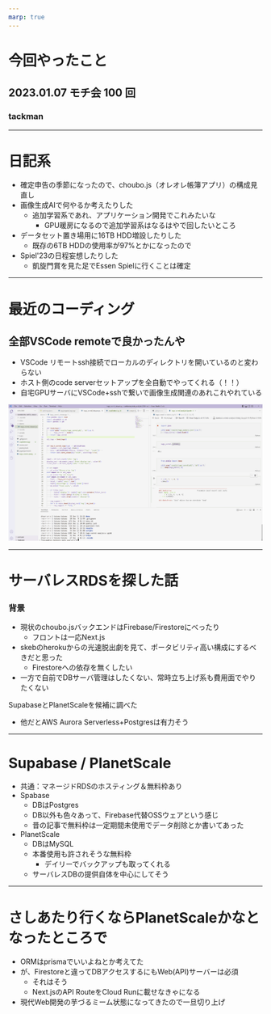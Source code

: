 ```yaml
---
marp: true
---
```


# 今回やったこと

## 2023.01.07 モチ会 100 回

### tackman

---

# 日記系

- 確定申告の季節になったので、choubo.js（オレオレ帳簿アプリ）の構成見直し
- 画像生成AIで何やるか考えたりした
  - 追加学習系であれ、アプリケーション開発でこれみたいな
    - GPU暖房になるので追加学習系はなるはやで回したいところ
- データセット置き場用に16TB HDD増設したりした
  - 既存の6TB HDDの使用率が97%とかになったので
- Spiel'23の日程妄想したりした
  - 凱旋門賞を見た足でEssen Spielに行くことは確定

---

# 最近のコーディング

## 全部VSCode remoteで良かったんや

- VSCode リモートssh接続でローカルのディレクトリを開いているのと変わらない
- ホスト側のcode serverセットアップを全自動でやってくれる（！！）
- 自宅GPUサーバにVSCode+sshで繋いで画像生成関連のあれこれやれている

![height:300px](vscode.png)

---

# サーバレスRDSを探した話

### 背景

- 現状のchoubo.jsバックエンドはFirebase/Firestoreにべったり
  - フロントは一応Next.js
- skebのherokuからの光速脱出劇を見て、ポータビリティ高い構成にするべきだと思った
  - Firestoreへの依存を無くしたい
- 一方で自前でDBサーバ管理はしたくない、常時立ち上げ系も費用面でやりたくない

SupabaseとPlanetScaleを候補に調べた

- 他だとAWS Aurora Serverless+Postgresは有力そう

---

# Supabase / PlanetScale


- 共通：マネージドRDSのホスティング＆無料枠あり
- Spabase
  - DBはPostgres
  - DB以外も色々あって、Firebase代替OSSウェアという感じ
  - 昔の記事で無料枠は一定期間未使用でデータ削除とか書いてあった
- PlanetScale
  - DBはMySQL
  - 本番使用も許されそうな無料枠
    - デイリーでバックアップも取ってくれる
  - サーバレスDBの提供自体を中心にしてそう

---

# さしあたり行くならPlanetScaleかなとなったところで

- ORMはprismaでいいよねとか考えてた
- が、Firestoreと違ってDBアクセスするにもWeb(API)サーバーは必須
  - それはそう
  - Next.jsのAPI RouteをCloud Runに載せなきゃになる
- 現代Web開発の芋づるミーム状態になってきたので一旦切り上げ